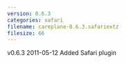 ```yaml
---
version: 0.6.3
categories: safari
filename: careplane-0.6.3.safariextz
filesize: 66
---
```

v0.6.3 2011-05-12
  Added Safari plugin

